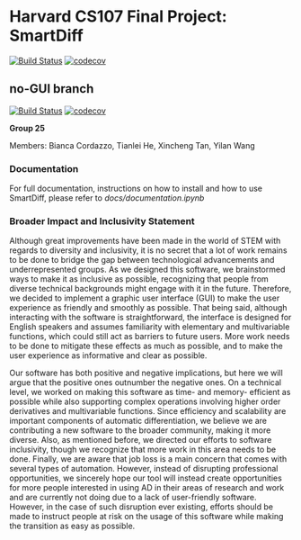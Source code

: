 # Harvard CS107 Final Project: SmartDiff

[![Build Status](https://travis-ci.com/SmartDiff/cs107-FinalProject.svg?branch=master)](https://travis-ci.com/SmartDiff/cs107-FinalProject)
[![codecov](https://codecov.io/gh/SmartDiff/cs107-FinalProject/branch/master/graph/badge.svg?token=9IKFVF8E1T)](https://codecov.io/gh/SmartDiff/cs107-FinalProject)

## no-GUI branch
[![Build Status](https://travis-ci.com/SmartDiff/cs107-FinalProject.svg?branch=no-GUI)](https://travis-ci.com/SmartDiff/cs107-FinalProject)
[![codecov](https://codecov.io/gh/SmartDiff/cs107-FinalProject/branch/no-GUI/graph/badge.svg?token=9IKFVF8E1T)](https://codecov.io/gh/SmartDiff/cs107-FinalProject)

**Group 25**

Members: Bianca Cordazzo, Tianlei He, Xincheng Tan, Yilan Wang

### Documentation

For full documentation, instructions on how to install and how to use SmartDiff, please refer to *docs/documentation.ipynb*

### Broader Impact and Inclusivity Statement

Although great improvements have been made in the world of STEM with regards to diversity and inclusivity, 
it is no secret that a lot of work remains to be done to bridge the gap between technological advancements 
and underrepresented groups. As we designed this software, we brainstormed ways to make it as inclusive as 
possible, recognizing that people from diverse technical backgrounds might engage with it in the future. 
Therefore, we decided to implement a graphic user interface (GUI) to make the user experience as friendly 
and smoothly as possible. That being said, although interacting with the software is straightforward, the 
interface is designed for English speakers and assumes familiarity with elementary and multivariable functions,
which could still act as barriers to future users. More work needs to be done to mitigate these effects as 
much as possible, and to make the user experience as informative and clear as possible. 

Our software has both positive and negative implications, but here we will argue that the positive ones 
outnumber the negative ones. On a technical level, we worked on making this software as time- and memory-
efficient as possible while also supporting complex operations involving higher order derivatives and 
multivariable functions. Since efficiency and scalability are important components of automatic differentiation, 
we believe we are contributing a new software to the broader community, making it more diverse. Also, as 
mentioned before, we directed our efforts to software inclusivity, though we recognize that more work in 
this area needs to be done. Finally, we are aware that job loss is a main concern that comes with several 
types of automation. However, instead of disrupting professional opportunities, we sincerely hope our tool 
will instead create opportunities for more people interested in using AD in their areas of research and work
and are currently not doing due to a lack of user-friendly software. However, in the case of such disruption
ever existing, efforts should be made to instruct people at risk on the usage of this software while making
the transition as easy as possible.
